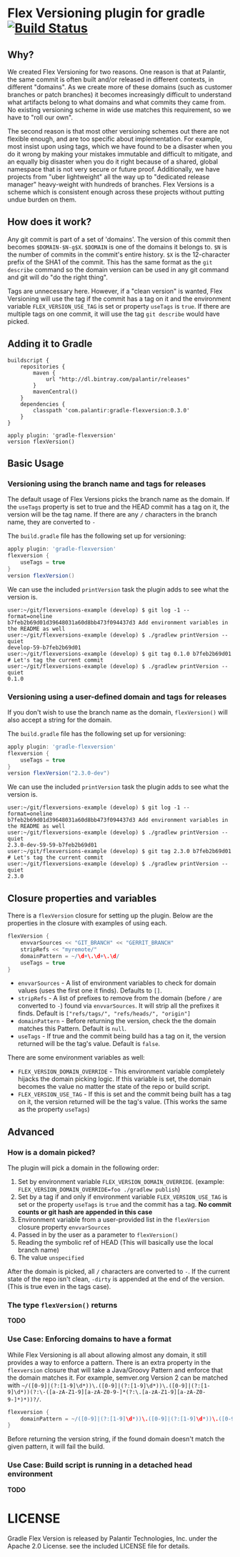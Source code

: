 # Flex Versioning plugin for gradle [![Build Status](https://travis-ci.org/palantir/gradle-flexversion.svg?branch=master)](https://travis-ci.org/palantir/gradle-flexversion)

## Why?
We created Flex Versioning for two reasons. One reason is that at Palantir, the same commit is often built and/or released in different contexts, in different "domains". As we create more of these domains (such as customer branches or patch branches) it becomes increasingly difficult to understand what artifacts belong to what domains and what commits they came from. No existing versioning scheme in wide use matches this requirement, so we have to "roll our own".

The second reason is that most other versioning schemes out there are not flexible enough, and are too specific about implementation. For example, most insist upon using tags, which we have found to be a disaster when you do it wrong by making your mistakes immutable and difficult to mitigate, and an equally big disaster when you do it right because of a shared, global namespace that is not very secure or future proof. Additionally, we have projects from "uber lightweight" all the way up to "dedicated release manager" heavy-weight with hundreds of branches. Flex Versions is a scheme which is consistent enough across these projects without putting undue burden on them.

## How does it work?
Any git commit is part of a set of 'domains'.  The version of this commit then becomes `$DOMAIN-$N-g$X`.  `$DOMAIN` is one of the domains it belongs to. `$N` is the number of commits in the commit's entire history. `$X` is the 12-character prefix of the SHA1 of the commit.  This has the same format as the `git describe` command so the domain version can be used in any git command and git will do "do the right thing".

Tags are unnecessary here.  However, if a "clean version" is wanted, Flex Versioning will use the tag if the commit has a tag on it and the environment variable `FLEX_VERSION_USE_TAG` is set or property `useTags` is `true`.  If there are multiple tags on one commit, it will use the tag `git describe` would have picked.


## Adding it to Gradle

	buildscript {
		repositories {
			maven {
				url "http://dl.bintray.com/palantir/releases"
			}
			mavenCentral()
		}
		dependencies {
			classpath 'com.palantir:gradle-flexversion:0.3.0'
		}
	}

	apply plugin: 'gradle-flexversion'
	version flexVersion()

## Basic Usage

### Versioning using the branch name and tags for releases

The default usage of Flex Versions picks the branch name as the domain.  If the `useTags` property is set to true and the HEAD commit has a tag on it, the version will be the tag name.  If there are any `/` characters in the branch name, they are converted to `-`

The `build.gradle` file has the following set up for versioning:

```gradle
apply plugin: 'gradle-flexversion'
flexversion {
	useTags = true
}
version flexVersion()
```

We can use the included `printVersion` task the plugin adds to see what the version is.

```console
user:~/git/flexversions-example (develop) $ git log -1 --format=oneline
b7feb2b69d01d39648031a60d8bb473f094437d3 Add environment variables in the README as well
user:~/git/flexversions-example (develop) $ ./gradlew printVersion --quiet
develop-59-b7feb2b69d01
user:~/git/flexversions-example (develop) $ git tag 0.1.0 b7feb2b69d01 # Let's tag the current commit
user:~/git/flexversions-example (develop) $ ./gradlew printVersion --quiet
0.1.0
```

### Versioning using a user-defined domain and tags for releases

If you don't wish to use the branch name as the domain, `flexVersion()` will also accept a string for the domain.

The `build.gradle` file has the following set up for versioning:

```gradle
apply plugin: 'gradle-flexversion'
flexversion {
	useTags = true
}
version flexVersion("2.3.0-dev")
```

We can use the included `printVersion` task the plugin adds to see what the version is.

```console
user:~/git/flexversions-example (develop) $ git log -1 --format=oneline
b7feb2b69d01d39648031a60d8bb473f094437d3 Add environment variables in the README as well
user:~/git/flexversions-example (develop) $ ./gradlew printVersion --quiet
2.3.0-dev-59-59-b7feb2b69d01
user:~/git/flexversions-example (develop) $ git tag 2.3.0 b7feb2b69d01 # Let's tag the current commit
user:~/git/flexversions-example (develop) $ ./gradlew printVersion --quiet
2.3.0
```

## Closure properties and variables

There is a `flexVersion` closure for setting up the plugin.  Below are the properties in the closure with examples of using each.

```gradle
flexVersion {
	envvarSources << "GIT_BRANCH" << "GERRIT_BRANCH"
	stripRefs << "myremote/"
	domainPattern = ~/\d+\.\d+\.\d/
	useTags = true
}
```

* `envvarSources` - A list of environment variables to check for domain values (uses the first one it finds).  Defaults to `[]`.
* `stripRefs` - A list of prefixes to remove from the domain (before `/` are converted to `-`) found via `envvarSources`.  It will strip all the prefixes it finds.  Default is `["refs/tags/", "refs/heads/", "origin"]`
* `domainPattern` - Before returning the version, check the the domain matches this Pattern.  Default is `null`.
* `useTags` - If true and the commit being build has a tag on it, the version returned will be the tag's value.  Default is `false`.

There are some environment variables as well:

* `FLEX_VERSION_DOMAIN_OVERRIDE` - This environment variable completely hijacks the domain picking logic.  If this variable is set, the domain becomes the value no matter the state of the repo or build script.
* `FLEX_VERSION_USE_TAG` - If this is set and the commit being built has a tag on it, the version returned will be the tag's value.  (This works the same as the property `useTags`)

## Advanced

### How is a domain picked?

The plugin will pick a domain in the following order:

1.  Set by environment variable `FLEX_VERSION_DOMAIN_OVERRIDE`. (example: `FLEX_VERSION_DOMAIN_OVERRIDE=foo ./gradlew publish`)
2.  Set by a tag if and only if environment variable `FLEX_VERSION_USE_TAG` is set or the property `useTags` is `true` and the commit has a tag.  **No commit counts or git hash are appended in this case**
3.  Environment variable from a user-provided list in the `flexVersion` closure property `envvarSources`
4.  Passed in by the user as a parameter to `flexVersion()`
5.  Reading the symbolic ref of HEAD (This will basically use the local branch name)
6.  The value `unspecified`

After the domain is picked, all `/` characters are converted to `-`.  If the current state of the repo isn't clean, `-dirty` is appended at the end of the version.  (This is true even in the tags case).

### The type `flexVersion()` returns

**TODO**

### Use Case: Enforcing domains to have a format

While Flex Versioning is all about allowing almost any domain, it still provides a way to enforce a pattern.  There is an extra property in the `flexversion` closure that will take a Java/Groovy Pattern and enforce that the domain matches it.  For example, semver.org Version 2 can be matched with `~/([0-9]|(?:[1-9]\d*))\.([0-9]|(?:[1-9]\d*))\.([0-9]|(?:[1-9]\d*))(?:\-([a-zA-Z1-9][a-zA-Z0-9-]*(?:\.[a-zA-Z1-9][a-zA-Z0-9-]*)*))?/`.

```gradle
flexversion {
	domainPattern = ~/([0-9]|(?:[1-9]\d*))\.([0-9]|(?:[1-9]\d*))\.([0-9]|(?:[1-9]\d*))(?:\-([a-zA-Z1-9][a-zA-Z0-9-]*(?:\.[a-zA-Z1-9][a-zA-Z0-9-]*)*))?/
}
```

Before returning the version string, if the found domain doesn't match the given pattern, it will fail the build.

### Use Case: Build script is running in a detached head environment

**TODO**

# LICENSE

Gradle Flex Version is released by Palantir Technologies, Inc. under the Apache 2.0 License. see the included LICENSE file for details.
